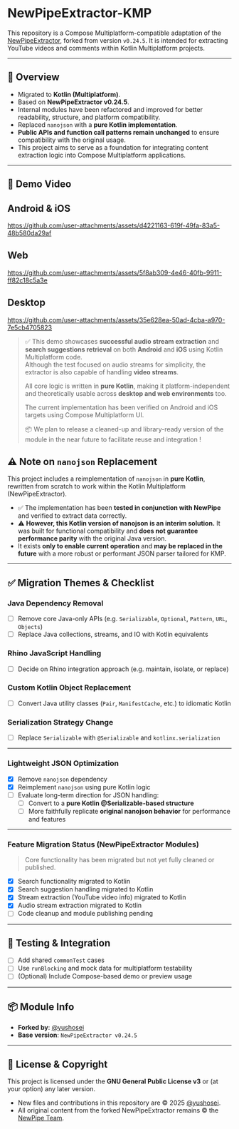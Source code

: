 # NewPipeExtractor-KMP

This repository is a Compose Multiplatform-compatible adaptation of the [NewPipeExtractor](https://github.com/TeamNewPipe/NewPipeExtractor), forked from version `v0.24.5`. It is intended for extracting YouTube videos and comments within Kotlin Multiplatform projects.

---

## 📌 Overview

- Migrated to **Kotlin (Multiplatform)**.
- Based on **NewPipeExtractor v0.24.5**.
- Internal modules have been refactored and improved for better readability, structure, and platform compatibility.
- Replaced `nanojson` with a **pure Kotlin implementation**.
- **Public APIs and function call patterns remain unchanged** to ensure compatibility with the original usage.
- This project aims to serve as a foundation for integrating content extraction logic into Compose Multiplatform applications.

---



## 🎥 Demo Video

## Android & iOS

https://github.com/user-attachments/assets/d4221163-619f-49fa-83a5-48b580da29af

## Web

https://github.com/user-attachments/assets/5f8ab309-4e46-40fb-9911-ff82c18c5a3e

## Desktop

https://github.com/user-attachments/assets/35e628ea-50ad-4cba-a970-7e5cb4705823




> ✅ This demo showcases **successful audio stream extraction** and **search suggestions retrieval** on both **Android** and **iOS** using Kotlin Multiplatform code.  
> Although the test focused on audio streams for simplicity, the extractor is also capable of handling **video streams**.
> 
> All core logic is written in **pure Kotlin**, making it platform-independent and theoretically usable across **desktop and web environments** too.  
>  
> The current implementation has been verified on Android and iOS targets using Compose Multiplatform UI.  
>  
> 📦 We plan to release a cleaned-up and library-ready version of the module in the near future to facilitate reuse and integration !


## ⚠️ Note on `nanojson` Replacement

This project includes a reimplementation of `nanojson` in **pure Kotlin**, rewritten from scratch to work within the Kotlin Multiplatform (NewPipeExtractor).

- ✅ The implementation has been **tested in conjunction with NewPipe** and verified to extract data correctly.
- ⚠ **However, this Kotlin version of nanojson is an interim solution.** It was built for functional compatibility and **does not guarantee performance parity** with the original Java version.
- It exists **only to enable current operation** and **may be replaced in the future** with a more robust or performant JSON parser tailored for KMP.

---

## ✅ Migration Themes & Checklist

### Java Dependency Removal
- [ ] Remove core Java-only APIs (e.g. `Serializable`, `Optional`, `Pattern`, `URL`, `Objects`)
- [ ] Replace Java collections, streams, and IO with Kotlin equivalents

### Rhino JavaScript Handling
- [ ] Decide on Rhino integration approach (e.g. maintain, isolate, or replace)

### Custom Kotlin Object Replacement
- [ ] Convert Java utility classes (`Pair`, `ManifestCache`, etc.) to idiomatic Kotlin

### Serialization Strategy Change
- [ ] Replace `Serializable` with `@Serializable` and `kotlinx.serialization`

---

### Lightweight JSON Optimization
- [x] Remove `nanojson` dependency
- [x] Reimplement `nanojson` using pure Kotlin logic
- [ ] Evaluate long-term direction for JSON handling:
  - [ ] Convert to a **pure Kotlin @Serializable-based structure**
  - [ ] More faithfully replicate **original nanojson behavior** for performance and features

---

### Feature Migration Status (NewPipeExtractor Modules)
> Core functionality has been migrated but not yet fully cleaned or published.

- [x] Search functionality migrated to Kotlin
- [x] Search suggestion handling migrated to Kotlin
- [x] Stream extraction (YouTube video info) migrated to Kotlin
- [x] Audio stream extraction migrated to Kotlin
- [ ] Code cleanup and module publishing pending

---

## 🧪 Testing & Integration
- [ ] Add shared `commonTest` cases
- [ ] Use `runBlocking` and mock data for multiplatform testability
- [ ] (Optional) Include Compose-based demo or preview usage

---

## 📦 Module Info
- **Forked by**: [@yushosei](https://github.com/yushosei)
- **Base version**: `NewPipeExtractor v0.24.5`

---

## 📄 License & Copyright

This project is licensed under the **GNU General Public License v3** or (at your option) any later version.

- New files and contributions in this repository are © 2025 [@yushosei](https://github.com/yushosei).
- All original content from the forked NewPipeExtractor remains © the [NewPipe Team](https://github.com/TeamNewPipe).
